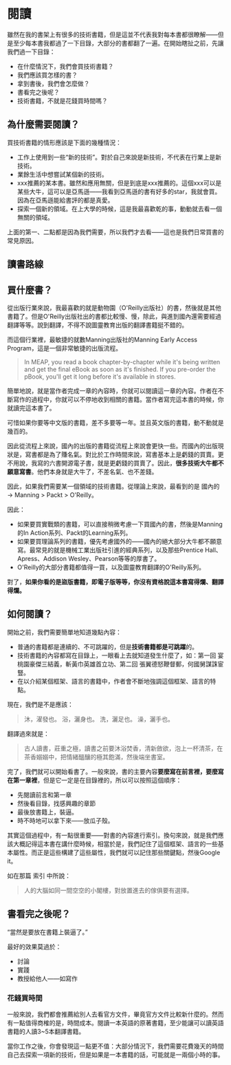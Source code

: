 閱讀
===

雖然在我的書架上有很多的技術書籍，但是這並不代表我對每本書都很瞭解——但是至少每本書我都過了一下目錄，大部分的書都翻了一遍。在開始瞎扯之前，先讓我們過一下目錄：

- 在什麼情況下，我們會買技術書籍？
- 我們應該買怎樣的書？
- 拿到書後，我們會怎麼做？
- 書看完之後呢？
- 技術書籍，不就是花錢買時間嗎？

為什麼需要閱讀？
---

買技術書籍的情形應該是下面的幾種情況：
- 工作上使用到一些“新的技術”。對於自己來說是新技術，不代表在行業上是新技術。
- 業餘生活中想嘗試某個新的技術。
- xxx推薦的某本書。雖然和應用無關，但是到底是xxx推薦的。這個xxx可以是某些大牛，這可以是亞馬遜——我看到亞馬遜的書有好多的star，我就會買。因為在亞馬遜能給書評的都是真愛。
- 探索一個新的領域。在上大學的時候，這是我最喜歡乾的事，動動就去看一個無關的領域。

上面的第一、二點都是因為我們需要，所以我們才去看——這也是我們日常買書的常見原因。

讀書路線
---

買什麼書？
---

從出版行業來說，我最喜歡的就是動物園（O'Reilly出版社）的書，然後就是其他書籍了。但是O'Reilly出版社出的書都比較慢、慢，除此，與進到國內還需要經過翻譯等等。說到翻譯，不得不說圖靈教育出版的翻譯書籍挺不錯的。

而這個行業裡，最敏捷的就數Manning出版社的Manning Early Access Program，這是一個非常敏捷的出版流程。

> In MEAP, you read a book chapter-by-chapter while it's being written and get the final eBook as soon as it's finished. If you pre-order the pBook, you'll get it long before it's available in stores.

簡單地說，就是當作者完成一章的內容時，你就可以閱讀這一章的內容。作者在不斷寫作的過程中，你就可以不停地收到相關的書籍。當作者寫完這本書的時候，你就讀完這本書了。

可惜如果你要等中文版的書籍，差不多要等一年。並且英文版的書籍，動不動就是幾百的。

因此從流程上來說，國內的出版的書籍從流程上來說會更快一些。而國內的出版現狀是，寫書都是為了賺名氣。對比於工作時間來說，寫書基本上是虧錢的買賣。更不用說，我寫的六書開源電子書，就是更虧錢的買賣了。因此，**很多技術大牛都不願意寫書**。他們本身就是大牛了，不差名氣、也不差錢。

因此，如果我們需要某一個領域的技術書籍。從理論上來說，最看到的是 國內的 -> Manning > Packt > O'Reilly。

因此：

- 如果要買實戰類的書籍，可以直接稍微考慮一下買國內的書，然後是Manning的In Action系列、Packt的Learning系列。
- 如果要買理論系列的書籍，優先考慮國外的——國內的絕大部分大牛都不願意寫。最常見的就是機械工業出版社引進的經典系列，以及那些Prentice Hall、Apress、Addison Wesley、Pearson等等的厚書了。
- O'Reilly的大部分書籍都值得一買，以及圖靈教育翻譯的O'Reilly系列。

對了，**如果你看的是盜版書籍，即電子版等等，你沒有資格說這本書寫得爛、翻譯得爛。**

## 如何閱讀？

開始之前，我們需要簡單地知道幾點內容：
- 普通的書籍都是連續的、不可跳躍的，但是**技術書籍都是可跳躍**的。
- 技術書籍的內容都寫在目錄上，一眼看上去就知道發生什麼了，如：第一回 宴桃園豪傑三結義，斬黃巾英雄首立功、第二回 張翼德怒鞭督郵，何國舅謀誅宦豎。
- 在以介紹某個框架、語言的書籍中，作者會不斷地強調這個框架、語言的特點。

現在，我們是不是應該：

> 沐，濯發也。 浴，灑身也。 洗，灑足也。 澡，灑手也。

翻譯過來就是：

> 古人讀書，莊重之極，讀書之前要沐浴焚香，清新斂欲，泡上一杯清茶，在茶香嫋嫋中，把情緒醞釀的極其飽滿，然後端坐書室。

完了，我們就可以開始看書了。一般來說，書的主要內容**要麼寫在前言裡，要麼寫在第一章裡**，但是它一定是在目錄裡的，所以可以按照這個順序：
- 先閱讀前言和第一章
- 然後看目錄，找感興趣的章節
- 最後放書籍上，裝逼。
- 時不時地可以拿下來——放瓜子殼。

其實這個過程中，有一點很重要——對書的內容進行索引。換句來說，就是我們應該大概記得這本書在講什麼時候，相當於是，我們記住了這個框架、語言的一些基本屬性。而正是這些構建了這些屬性，我們就可以記住那些關鍵點，然後Google it。

如在那篇 索引 中所說：

> 人的大腦如同一間空空的小閣樓，對放置進去的傢俱要有選擇。

書看完之後呢？
---

“當然是要放在書籍上裝逼了。”

最好的效果莫過於：
- 討論
- 實踐
- 教授給他人——如寫作

### 花錢買時間

一般來說，我們都會推薦給別人去看官方文件，畢竟官方文件比較新什麼的。然而有一點值得商榷的是，時間成本。閱讀一本英語的原著書籍，至少能讓可以讀英語書籍的人讀3~5本翻譯書籍。

當你工作之後，你會發現這一點更不值：大部分情況下，我們需要花費幾天的時間自己去探索一項新的技術，但是如果是一本書籍的話，可能就是一兩個小時的事。
